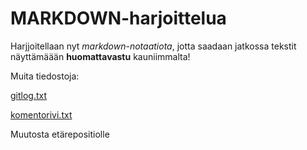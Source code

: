# MARKDOWN-harjoittelua 

Harjjoitellaan nyt *markdown-notaatiota*, jotta saadaan jatkossa tekstit näyttämäään **huomattavastu** kauniimmalta! 

Muita tiedostoja:

[gitlog.txt](https://github.com/kallioaa/ot-harjoitustyo/blob/master/laskarit/viikko1/gitlog.txt)

[komentorivi.txt](https://github.com/kallioaa/ot-harjoitustyo/blob/master/laskarit/viikko1/komentorivi.txt)

Muutosta etärepositiolle
